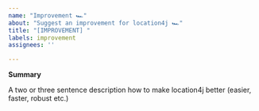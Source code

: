 ```yaml
---
name: "Improvement 🏎️"
about: "Suggest an improvement for location4j 🏎️"
title: "[IMPROVEMENT] "
labels: improvement
assignees: ''

---
```


**Summary** 

A two or three sentence description how to make location4j better (easier, faster, robust etc.)

